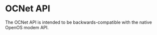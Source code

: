 # OCNet API

The OCNet API is intended to be backwards-compatible with the native OpenOS modem API.
